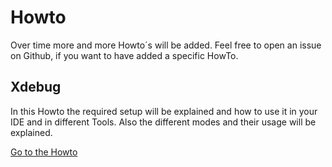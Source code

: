 # Howto

Over time more and more Howto´s will be added. Feel free to open an issue on Github, if you want to have added a specific HowTo.

## Xdebug
In this Howto the required setup will be explained and how to use it in your IDE and in different Tools. Also the different modes and their usage will be explained.

[Go to the Howto](/howto/xdebug/index)